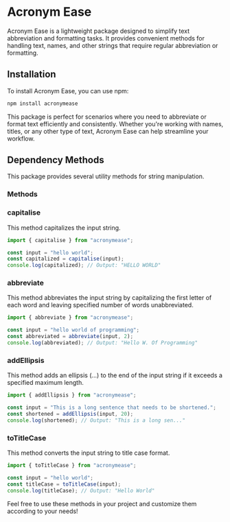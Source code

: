 # Acronym Ease

Acronym Ease is a lightweight package designed to simplify text abbreviation and formatting tasks. It provides convenient methods for handling text, names, and other strings that require regular abbreviation or formatting.

## Installation

To install Acronym Ease, you can use npm:

```bash
npm install acronymease
```

This package is perfect for scenarios where you need to abbreviate or format text efficiently and consistently. Whether you're working with names, titles, or any other type of text, Acronym Ease can help streamline your workflow.

## Dependency Methods

This package provides several utility methods for string manipulation.

### Methods

### capitalise

This method capitalizes the input string.

```typescript
import { capitalise } from "acronymease";

const input = "hello world";
const capitalized = capitalise(input);
console.log(capitalized); // Output: "HELLO WORLD"
```

### abbreviate

This method abbreviates the input string by capitalizing the first letter of each word and leaving specified number of words unabbreviated.

```typescript
import { abbreviate } from "acronymease";

const input = "hello world of programming";
const abbreviated = abbreviate(input, 2);
console.log(abbreviated); // Output: "Hello W. Of Programming"
```

### addEllipsis

This method adds an ellipsis (...) to the end of the input string if it exceeds a specified maximum length.

```typescript
import { addEllipsis } from "acronymease";

const input = "This is a long sentence that needs to be shortened.";
const shortened = addEllipsis(input, 20);
console.log(shortened); // Output: "This is a long sen..."
```

### toTitleCase

This method converts the input string to title case format.

```typescript
import { toTitleCase } from "acronymease";

const input = "hello world";
const titleCase = toTitleCase(input);
console.log(titleCase); // Output: "Hello World"
```

Feel free to use these methods in your project and customize them according to your needs!
